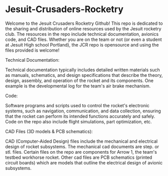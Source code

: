 # Jesuit-Crusaders-Rocketry

Welcome to the Jesuit Crusaders Rocketry Github!  This repo is dedicated to the sharing and distribution of online resources used by the Jesuit rocketry club.  The resources in the repo include technical documentation, avionics code, and CAD files.  Whether you are on the team or not (or even a student at Jesuit High school Portland), the JCR repo is opensource and using the files provided is welcome!

Technical Documentation:

Technical documentation typically includes detailed written materials such as manuals, schematics, and design specifications that describe the theory, design, assembly, and operation of the rocket and its components.  One example is the developmental log for the team's air brake mechanism.  

Code:

Software programs and scripts used to control the rocket's electronic systems, such as navigation, communication, and data collection, ensuring that the rocket can perform its intended functions accurately and safely.  Code on the repo also include flight simulations, part optimization, etc.

CAD Files (3D models & PCB schematics):

CAD (Computer-Aided Design) files include the mechanical and electrical design of rocket subsystems.  The mechanical cad documents are step. or stl. files.  Certain files on the repo are components for Arrow 1, the team's testbed workhorse rocket.  Other cad files are PCB schematics (printed circuit boards) which are models that outline the electrical design of avionic subsystems.


